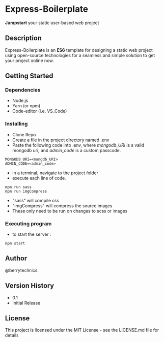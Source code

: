 # Express-Boilerplate
**Jumpstart** your static user-based web project
## Description
Express-Boilerplate is an **ES6** template for designing a static web project using open-source technologies for a seamless and simple solution to get your project online now.
## Getting Started
### Dependencies
* Node.js
* Yarn (or npm)
* Code-editor (i.e. VS_Code)
### Installing
* Clone Repo
* Create a file in the project directory named .env
* Paste the following code into .env, where *mongodb_URI* is a valid mongodb uri, and *admin_code* is a custom passcode.
```
MONGODB_URI=<mongdb_URI>
ADMIN_CODE=<admin_code>
```
* in a terminal, navigate to the project folder
* execute each line of code.
```
npm run sass
npm run imgCompress
```
* "sass" will compile css
* "imgCompress" will compress the source images
* These only need to be run on changes to scss or images
### Executing program
* to start the server :
```
npm start
```
## Author
@berrytechnics
## Version History
* 0.1
* Initial Release
## License
This project is licensed under the MIT License - see the LICENSE.md file for details